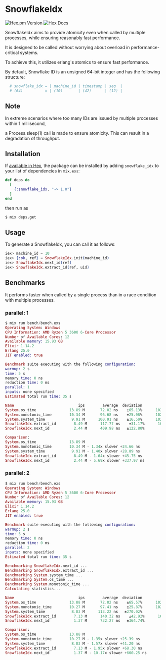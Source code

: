 # SnowflakeIdx

[![Hex.pm Version](http://img.shields.io/hexpm/v/snowflake_idx.svg)](https://hex.pm/packages/snowflake_idx) [![Hex Docs](https://img.shields.io/badge/hex-docs-brightgreen.svg)](https://hexdocs.pm/snowflake_idx/)

SnowflakeIdx aims to provide atomicity even when called by multiple processes, while ensuring reasonably fast performance.

It is designed to be called without worrying about overload in performance-critical systems.

To achieve this, it utilizes erlang's atomics to ensure fast performance.

By default, Snowflake ID is an unsigned 64-bit integer and has the following structure:

```elixir
  # snowflake_idx = | machine_id | timestamp | seq  |
  # (64)          = | (10)       | (42)      | (12) |
```


## Note

In extreme scenarios where too many IDs are issued by multiple processes within 1 millisecond,

a Process.sleep(1) call is made to ensure atomicity. This can result in a degradation of throughput.

## Installation

If [available in Hex](https://hex.pm/docs/publish), the package can be installed
by adding `snowflake_idx` to your list of dependencies in `mix.exs`:

```elixir
def deps do
  [
    {:snowflake_idx, "~> 1.0"}
  ]
end
```
then run as
```sh
$ mix deps.get
```

## Usage

To generate a SnowflakeIdx, you can call it as follows:

```elixir
iex> machine_id = 10
iex> {:ok, ref} = SnowflakeIdx.init(machine_id)
iex> SnowflakeIdx.next_id(ref)
iex> SnowflakeIdx.extract_id(ref, uid)
```

## Benchmarks

It performs faster when called by a single process than in a race condition with multiple processes.

### parallel: 1


```elixir
$ mix run bench/bench.exs
Operating System: Windows
CPU Information: AMD Ryzen 5 3600 6-Core Processor
Number of Available Cores: 12
Available memory: 15.93 GB
Elixir 1.14.2
Erlang 25.0
JIT enabled: true

Benchmark suite executing with the following configuration:
warmup: 2 s
time: 5 s
memory time: 0 ns
reduction time: 0 ns
parallel: 1
inputs: none specified
Estimated total run time: 35 s

Name                             ips        average  deviation         median         99th %
System.os_time               13.89 M       72.02 ns    ±65.13%      102.40 ns      102.40 ns
System.monotonic_time        10.34 M       96.68 ns    ±25.08%      102.40 ns      102.40 ns
System.system_time            9.91 M      100.91 ns    ±16.50%      102.40 ns      102.40 ns
SnowflakeIdx.extract_id        8.49 M      117.77 ns    ±31.17%      102.40 ns      204.80 ns
SnowflakeIdx.next_id           2.44 M      409.98 ns   ±122.80%           0 ns        1024 ns

Comparison:
System.os_time               13.89 M
System.monotonic_time        10.34 M - 1.34x slower +24.66 ns
System.system_time            9.91 M - 1.40x slower +28.89 ns
SnowflakeIdx.extract_id        8.49 M - 1.64x slower +45.75 ns
SnowflakeIdx.next_id           2.44 M - 5.69x slower +337.97 ns
```

### parallel: 2
```elixir
$ mix run bench/bench.exs
Operating System: Windows
CPU Information: AMD Ryzen 5 3600 6-Core Processor
Number of Available Cores: 12
Available memory: 15.93 GB
Elixir 1.14.2
Erlang 25.0
JIT enabled: true

Benchmark suite executing with the following configuration:
warmup: 2 s
time: 5 s
memory time: 0 ns
reduction time: 0 ns
parallel: 2
inputs: none specified
Estimated total run time: 35 s

Benchmarking SnowflakeIdx.next_id ...
Benchmarking SnowflakeIdx.extract_id ...
Benchmarking System.system_time ...
Benchmarking System.os_time ...
Benchmarking System.monotonic_time ...
Calculating statistics...

Name                             ips        average  deviation         median         99th %
System.os_time               13.88 M       72.02 ns    ±65.57%      102.40 ns      102.40 ns
System.monotonic_time        10.27 M       97.41 ns    ±25.87%      102.40 ns      102.40 ns
System.system_time            8.83 M      113.22 ns   ±270.02%           0 ns        1024 ns
SnowflakeIdx.extract_id        7.13 M      140.32 ns    ±42.92%      102.40 ns      204.80 ns
SnowflakeIdx.next_id           1.37 M      732.27 ns   ±364.74%           0 ns       19456 ns

Comparison:
System.os_time               13.88 M
System.monotonic_time        10.27 M - 1.35x slower +25.39 ns
System.system_time            8.83 M - 1.57x slower +41.20 ns
SnowflakeIdx.extract_id        7.13 M - 1.95x slower +68.30 ns
SnowflakeIdx.next_id           1.37 M - 10.17x slower +660.25 ns
```
